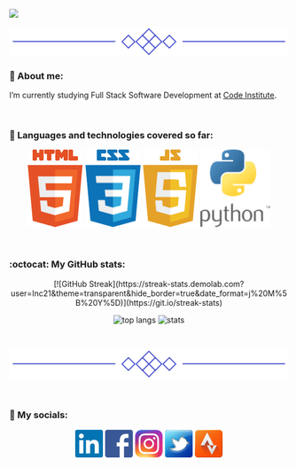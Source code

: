 [![](/assets/project_images/logo.gif)](https://github.com/Inc21)

<p align="center">
  <img src="/assets/project_images/line.png">
</p>

### 🌱 About me:
I’m currently studying Full Stack Software Development at [Code Institute](https://codeinstitute.net/ie/).

<br>

### :book: Languages and technologies covered so far:

<p align="center">
  <img src="/assets/project_images/html5_small.png" alt="HTML 5">
  <img src="/assets/project_images/css3_small.png" alt="CSS 3">
  <img src="/assets/project_images/JavaScript5_small.png" alt="JavaScript 5">
  <img src="/assets/project_images/Python_small.png" alt="Python">
</p>

<br>

### :octocat: My GitHub stats:
<div align="center">
 [![GitHub Streak](https://streak-stats.demolab.com?user=Inc21&theme=transparent&hide_border=true&date_format=j%20M%5B%20Y%5D)](https://git.io/streak-stats)
</div>
<p align="center">
  <img width="" height="150" src="https://github-readme-stats.vercel.app/api/top-langs/?username=Inc21&layout=compact&theme=transparent" alt="top langs">
   <img width="" height="150" src="https://github-readme-stats.vercel.app/api?username=Inc21&show_icons=true&theme=transparent"  alt="stats">
</p>

<br>

<p align="center">
  <img src="/assets/project_images/line.png">
</p>

<br>

### :envelope_with_arrow: My socials:
<div align="center"> 
  <a href="https://www.linkedin.com/in/indrek-mannik-038770259/"><img src="/assets/project_images/in_logo.png"></a>
  <a href="https://www.facebook.com/ind.rek.5"><img src="/assets/project_images/fb_logo.png"></a>
  <a href="https://www.instagram.com/intc21/"><img src="/assets/project_images/instagram_logo.png"></a>
  <a href="https://twitter.com/intc21"><img src="/assets/project_images/twitter_logo.png"></a>
  <a href="https://www.strava.com/athletes/2362084/"><img src="/assets/project_images/strava_logo.png"></a>

 


<!--
Here are some ideas to get you started:

- 🔭 I’m currently working on ...

- 👯 I’m looking to collaborate on ...
- 🤔 I’m looking for help with ...
- 💬 Ask me about ...
- 📫 How to reach me: ...
- 😄 Pronouns: ...
- ⚡ Fun fact: ...
- 📫 

-->
